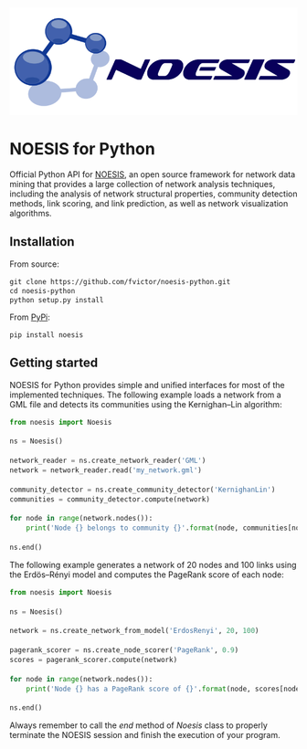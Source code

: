 ![NOESIS logo](noesis/data/noesis-logo.png)

# NOESIS for Python
Official Python API for [NOESIS](http://noesis.ikor.org), an open source framework for network data mining that provides a large collection of network analysis techniques, including the analysis of network structural properties, community detection methods, link scoring, and link prediction, as well as network visualization algorithms.

## Installation
From source:
```console
git clone https://github.com/fvictor/noesis-python.git
cd noesis-python
python setup.py install
```
From [PyPi](https://pypi.python.org/pypi/noesis):
```console
pip install noesis
```

## Getting started
NOESIS for Python provides simple and unified interfaces for most of the implemented techniques. The following example loads a network from a GML file and detects its communities using the Kernighan–Lin algorithm:
```python
from noesis import Noesis

ns = Noesis()

network_reader = ns.create_network_reader('GML')
network = network_reader.read('my_network.gml')

community_detector = ns.create_community_detector('KernighanLin')
communities = community_detector.compute(network)

for node in range(network.nodes()):
	print('Node {} belongs to community {}'.format(node, communities[node]))

ns.end()
```

The following example generates a network of 20 nodes and 100 links using the Erdös–Rényi model and computes the PageRank score of each node:
```python
from noesis import Noesis

ns = Noesis()

network = ns.create_network_from_model('ErdosRenyi', 20, 100)

pagerank_scorer = ns.create_node_scorer('PageRank', 0.9)
scores = pagerank_scorer.compute(network)

for node in range(network.nodes()):
	print('Node {} has a PageRank score of {}'.format(node, scores[node]))

ns.end()
```


Always remember to call the *end* method of *Noesis* class to properly terminate the NOESIS session and finish the execution of your program.

